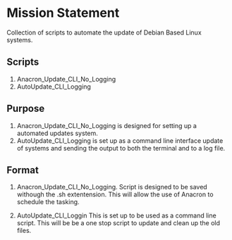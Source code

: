# Mission Statement
Collection of scripts to automate the update of Debian Based Linux systems.
## Scripts
1. Anacron_Update_CLI_No_Logging
2. AutoUpdate_CLI_Logging
## Purpose
1. Anacron_Update_CLI_No_Logging is designed for setting up a automated updates system.
2. AutoUpdate_CLI_Logging is set up as a command line interface update of systems and sending the output to both the terminal and to a log file.
## Format
1. Anacron_Update_CLI_No_Logging.
    Script is designed to be saved withough the .sh extentension. This will allow the use of Anacron to schedule the tasking.

2. AutoUpdate_CLI_Loggin
    This is set up to be used as a command line script. This will be be a one stop script to update and clean up the old files.